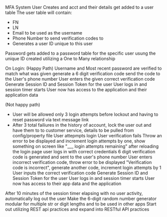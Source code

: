 MFA System
User Creates and acct and their details get added to a user table
The user table will contain:
- FN
- LN
- Email to be used as the username
- Phone Number to send verification codes to
- Generates a user ID unique to this user

Password gets added to a password table for the specific user usung the unique ID created
utilizing a One to Many relationship

On Login:
(Happy Path)
Username and Most recent password are verified to match what was given
generate a 6 digit verification code
send the code to the User's phone number
User enters the given correct verification code
Generate Session ID and Session Token for the user
User logs in and session timer starts
User now has access to the application and their application data

(Not happy path)
- User will be allowed only 3 login attempts before lockout and having to reset password via text message link
- After 3 total failiures in the history of account, lock the user out and have them to to customer service, details to be pulled from config/property file
User attepmpts login
User verification fails
Throw an error to be displayed and increment login attempts by one, show something on screen like "___ login attempts remaining" after reloading the login page
user logs in with correct credentials
6 digit verification code is generated and sent to the user's phone number
User enters incorrect verification code, throw error to be displayed "Verification code is incorrect", generate another code, increment login attempts by 1
User inputs the correct verification code
Generate Session ID and Session Token for the user
User logs in and session timer starts
User now has access to their app data and the application


After 10 minutes of the session timer elapsing with no user activity, automatically log out the user
Make the 6-digit random number generator modular for multiple str or digit lengths and to be used in other apps
Start out utilizing REST api practices and expand into RESTful API practices